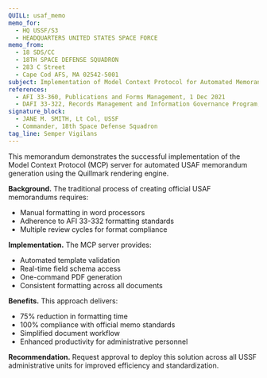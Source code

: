 ```yaml
---
QUILL: usaf_memo
memo_for:
  - HQ USSF/S3
  - HEADQUARTERS UNITED STATES SPACE FORCE
memo_from:
  - 18 SDS/CC
  - 18TH SPACE DEFENSE SQUADRON
  - 283 C Street
  - Cape Cod AFS, MA 02542-5001
subject: Implementation of Model Context Protocol for Automated Memorandum Generation
references:
  - AFI 33-360, Publications and Forms Management, 1 Dec 2021
  - DAFI 33-322, Records Management and Information Governance Program, 13 May 2024
signature_block:
  - JANE M. SMITH, Lt Col, USSF
  - Commander, 18th Space Defense Squadron
tag_line: Semper Vigilans
---
```


This memorandum demonstrates the successful implementation of the Model Context Protocol (MCP) server for automated USAF memorandum generation using the Quillmark rendering engine.

**Background.** The traditional process of creating official USAF memorandums requires:
- Manual formatting in word processors
- Adherence to AFI 33-332 formatting standards
- Multiple review cycles for format compliance

**Implementation.** The MCP server provides:
- Automated template validation
- Real-time field schema access
- One-command PDF generation
- Consistent formatting across all documents

**Benefits.** This approach delivers:
- 75% reduction in formatting time
- 100% compliance with official memo standards
- Simplified document workflow
- Enhanced productivity for administrative personnel

**Recommendation.** Request approval to deploy this solution across all USSF administrative units for improved efficiency and standardization.
